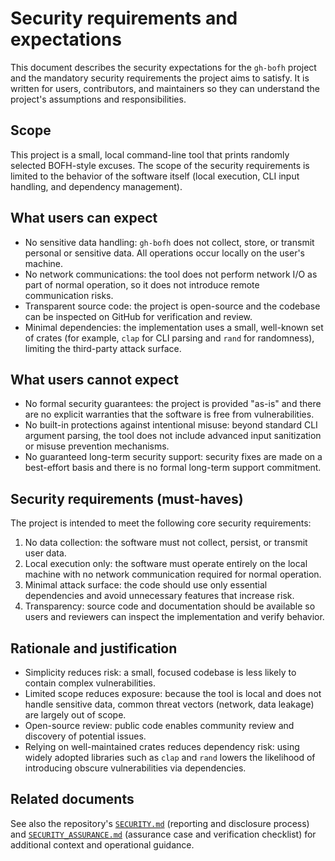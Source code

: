 <!--
SPDX-FileCopyrightText: 2024 - 2025 Ali Sajid Imami

SPDX-License-Identifier: Apache-2.0
SPDX-License-Identifier: MIT
-->

# Security requirements and expectations

This document describes the security expectations for the `gh-bofh` project and the mandatory security requirements the project aims to satisfy. It is written for users, contributors, and maintainers so they can understand the project's assumptions and responsibilities.

## Scope

This project is a small, local command-line tool that prints randomly selected BOFH-style excuses. The scope of the security requirements is limited to the behavior of the software itself (local execution, CLI input handling, and dependency management).

## What users can expect

- No sensitive data handling: `gh-bofh` does not collect, store, or transmit personal or sensitive data. All operations occur locally on the user's machine.
- No network communications: the tool does not perform network I/O as part of normal operation, so it does not introduce remote communication risks.
- Transparent source code: the project is open-source and the codebase can be inspected on GitHub for verification and review.
- Minimal dependencies: the implementation uses a small, well-known set of crates (for example, `clap` for CLI parsing and `rand` for randomness), limiting the third-party attack surface.

## What users cannot expect

- No formal security guarantees: the project is provided "as-is" and there are no explicit warranties that the software is free from vulnerabilities.
- No built-in protections against intentional misuse: beyond standard CLI argument parsing, the tool does not include advanced input sanitization or misuse prevention mechanisms.
- No guaranteed long-term security support: security fixes are made on a best-effort basis and there is no formal long-term support commitment.

## Security requirements (must-haves)

The project is intended to meet the following core security requirements:

1. No data collection: the software must not collect, persist, or transmit user data.
2. Local execution only: the software must operate entirely on the local machine with no network communication required for normal operation.
3. Minimal attack surface: the code should use only essential dependencies and avoid unnecessary features that increase risk.
4. Transparency: source code and documentation should be available so users and reviewers can inspect the implementation and verify behavior.

## Rationale and justification

- Simplicity reduces risk: a small, focused codebase is less likely to contain complex vulnerabilities.
- Limited scope reduces exposure: because the tool is local and does not handle sensitive data, common threat vectors (network, data leakage) are largely out of scope.
- Open-source review: public code enables community review and discovery of potential issues.
- Relying on well-maintained crates reduces dependency risk: using widely adopted libraries such as `clap` and `rand` lowers the likelihood of introducing obscure vulnerabilities via dependencies.

## Related documents

See also the repository's [`SECURITY.md`](SECURITY.md) (reporting and disclosure process) and [`SECURITY_ASSURANCE.md`](SECURITY_ASSURANCE.md) (assurance case and verification checklist) for additional context and operational guidance.

